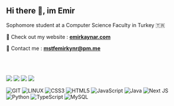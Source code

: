 ## Hi there 👋, im Emir
Sophomore student at a Computer Science Faculty in Turkey 🇹🇷

🎯 Check out my website : [**emirkaynar.com**](https://emirkaynar.com)

📲 Contact me : **mstfemirkynr@pm.me**

<br/><br/><br/>
[![](https://github-readme-stats.vercel.app/api?username=theEMA-dev&show_icons=true&theme=transparent&text_color=e6edf3&border_color=6cd064&title_color=6cd064&icon_color=6cd064#gh-dark-mode-only)](https://github.com/theEMA-dev#gh-dark-mode-only)
[![](https://github-readme-stats.vercel.app/api?username=theEMA-dev&show_icons=true&theme=transparent&text_color=1f2328&border_color=6cd064&title_color=6cd064&icon_color=6cd064#gh-light-mode-only)](https://github.com/theEMA-dev#gh-light-mode-only)
[![](https://github-readme-stats.vercel.app/api/top-langs/?username=theEMA-dev&theme=transparent&text_color=e6edf3&border_color=6cd064&title_color=6cd064&layout=compact#gh-dark-mode-only)](https://github.com/theEMA-dev#gh-dark-mode-only)
[![](https://github-readme-stats.vercel.app/api/top-langs/?username=theEMA-dev&theme=transparent&text_color=1f2328&border_color=6cd064&title_color=6cd064&layout=compact#gh-light-mode-only)](https://github.com/theEMA-dev#gh-light-mode-only)

![GIT](https://img.shields.io/badge/Git-fc6d26?style=flat&logo=git&logoColor=white) ![LINUX](https://img.shields.io/badge/Linux-FCC624?style=flat&logo=linux&logoColor=black) ![CSS3](https://img.shields.io/badge/css3-%231572B6.svg?style=flat&logo=css3&logoColor=white) ![HTML5](https://img.shields.io/badge/html5-%23E34F26.svg?style=flat&logo=html5&logoColor=white) ![JavaScript](https://img.shields.io/badge/javascript-%23323330.svg?style=flat&logo=javascript&logoColor=%23F7DF1E) ![Java](https://img.shields.io/badge/java-%23ED8B00.svg?style=flat&logo=openjdk&logoColor=white) ![Next JS](https://img.shields.io/badge/Next-black?style=flat&logo=next.js&logoColor=white) ![Python](https://img.shields.io/badge/python-3670A0?style=flat&logo=python&logoColor=ffdd54) ![TypeScript](https://img.shields.io/badge/typescript-%23007ACC.svg?style=flat&logo=typescript&logoColor=white) ![MySQL](https://img.shields.io/badge/mysql-%2300000f.svg?style=flat&logo=mysql&logoColor=white)
